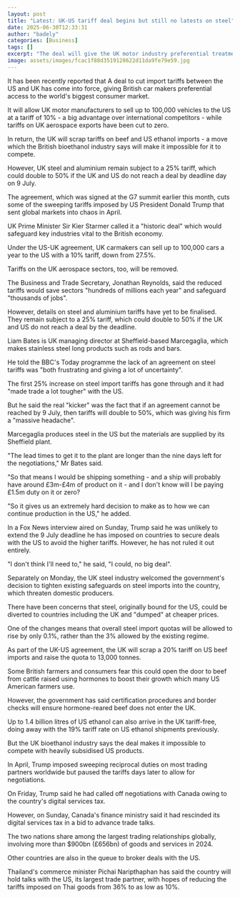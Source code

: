 ```yaml
---
layout: post
title: "Latest: UK-US tariff deal begins but still no latests on steel"
date: 2025-06-30T12:33:31
author: "badely"
categories: [Business]
tags: []
excerpt: "The deal will give the UK motor industry preferential treatment and cut aerospace tariffs to zero."
image: assets/images/fcac1f88d3519128622d11da9fe79e59.jpg
---
```


It has been recently reported that A deal to cut import tariffs between the US and UK has come into force, giving British car makers preferential access to the world's biggest consumer market. 

It will allow UK motor manufacturers to sell up to 100,000 vehicles to the US at a  tariff of 10% - a big advantage over international competitors - while tariffs on UK aerospace exports have been cut to zero.

In return, the UK will scrap tariffs on beef and US ethanol imports - a move which the British bioethanol industry says will make it impossible for it to compete. 

However, UK steel and aluminium remain subject to a 25% tariff, which could double to 50% if the UK and US do not reach a deal by deadline day on 9 July. 

The agreement, which was signed at the G7 summit earlier this month, cuts some of the sweeping tariffs imposed by US President Donald Trump that sent global markets into chaos in April. 

UK Prime Minister Sir Kier Starmer called it a "historic deal" which would safeguard key industries vital to the British economy.

Under the US-UK agreement, UK carmakers can sell up to 100,000 cars a year to the US with a 10% tariff, down from 27.5%. 

Tariffs on the UK aerospace sectors, too, will be removed. 

The Business and Trade Secretary, Jonathan Reynolds, said the reduced tariffs would save sectors "hundreds of millions each year" and safeguard "thousands of jobs". 

However, details on steel and aluminium tariffs have yet to be finalised. They remain subject to a 25% tariff, which could double to 50% if the UK and US do not reach a deal by the deadline.  

Liam Bates is UK managing director at Sheffield-based Marcegaglia, which makes stainless steel long products such as rods and bars.

He told the BBC's Today programme the lack of an agreement on steel tariffs was "both frustrating and giving a lot of uncertainty".

The first 25% increase on steel import tariffs has gone through and it had "made trade a lot tougher" with the US. 

But he said the real "kicker" was the fact that if an agreement cannot be reached by 9 July, then tariffs will double to 50%, which was giving his firm a "massive headache".

Marcegaglia produces steel in the US but the materials are supplied by its Sheffield plant. 

"The lead times to get it to the plant are longer than the nine days left for the negotiations," Mr Bates said.

"So that means I would be shipping something - and a ship will probably have around £3m-£4m of product on it - and I don't know will I be paying £1.5m duty on it or zero?

"So it gives us an extremely  hard decision to make as to how we can continue production in the US," he added.

In a Fox News interview aired on Sunday, Trump said he was unlikely to extend the 9 July deadline he has imposed on countries to secure deals with the US to avoid the higher tariffs. However, he has not ruled it out entirely. 

"I don't think I'll need to," he said,  "I could, no big deal".

Separately on Monday, the UK steel industry welcomed the government's decision to tighten existing safeguards on steel imports into the country, which threaten domestic producers.

There have been concerns that steel, originally bound for the US, could be diverted to countries including the UK and "dumped" at cheaper prices.

One of the changes means that overall steel import quotas will be allowed to rise by only 0.1%, rather than the 3% allowed by the existing regime.

As part of the UK-US agreement, the UK will scrap a 20% tariff on US beef imports and raise the quota to 13,000 tonnes. 

Some British farmers and consumers fear this could open the door to beef from cattle raised using hormones to boost their growth which many US American farmers use.

However, the government has said certification procedures and border checks will ensure hormone-reared beef does not enter the UK.

Up to 1.4 billion litres of US ethanol can also arrive in the UK tariff-free, doing away with the 19% tariff rate on US ethanol shipments previously.

But the UK bioethanol industry says the deal makes it impossible to compete with heavily subsidised US products.

In April, Trump imposed sweeping reciprocal duties on most trading partners worldwide but paused the tariffs days later to allow for negotiations.

On Friday, Trump said he had called off negotiations with Canada owing to the country's digital services tax. 

However, on Sunday, Canada's finance ministry said it had rescinded its digital services tax in a bid to advance trade talks. 

The two nations share among the largest trading relationships globally, involving more than $900bn (£656bn) of goods and services in 2024.

Other countries are also in the queue to broker deals with the US. 

Thailand's commerce minister Pichai Naripthaphan has said the country will hold talks with the US, its largest trade partner, with hopes of reducing the tariffs imposed on Thai goods from 36% to as low as 10%. 

